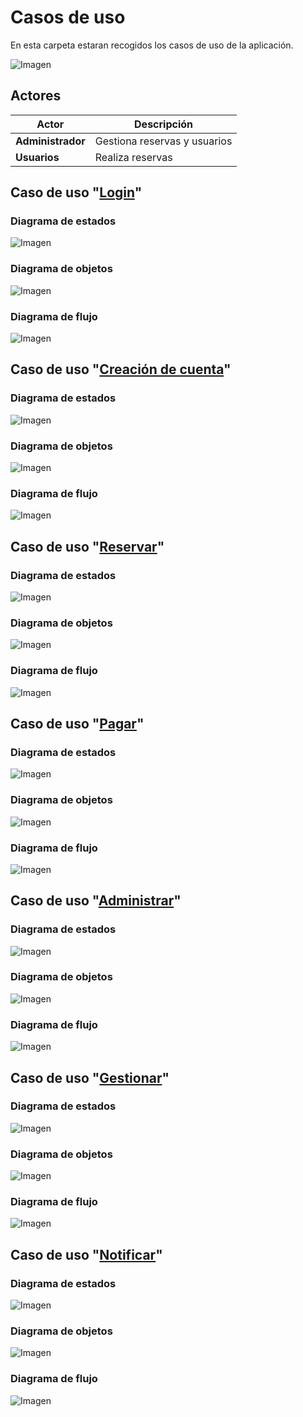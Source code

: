 # Casos de uso
En esta carpeta estaran recogidos los casos de uso de la aplicación.

![Imagen](CasoDeUsoSVG.svg)

## Actores
| Actor                 | Descripción                                    |
| --------------------- | ---------------------------------------------- |
| **Administrador**     | Gestiona reservas y usuarios         |
| **Usuarios**          | Realiza reservas               |

## Caso de uso "[Login](Procesos/CduLogin)"

### Diagrama de estados
![Imagen](Procesos/CduLogin/DiagramaDeEstados.svg)

### Diagrama de objetos
![Imagen](Procesos/CduLogin/DiagramaDeObjetos.svg)

### Diagrama de flujo
![Imagen](Procesos/CduLogin/DiagramaDeFlujo.svg)


## Caso de uso "[Creación de cuenta](Procesos/CduCreacionDeCuenta)"

### Diagrama de estados
![Imagen](Procesos/CduCreacionDeCuenta/DiagramaDeEstados.svg)

### Diagrama de objetos
![Imagen](Procesos/CduCreacionDeCuenta/DiagramaDeObjetos.svg)

### Diagrama de flujo
![Imagen](Procesos/CduCreacionDeCuenta/DiagramaDeFlujo.svg)


## Caso de uso "[Reservar](Procesos/CduReservar)"

### Diagrama de estados
![Imagen](Procesos/CduReservar/diagramaDeEstados.svg)

### Diagrama de objetos
![Imagen](Procesos/CduReservar/diagramaDeObjetos.svg)

### Diagrama de flujo
![Imagen](Procesos/CduReservar/diagramaDeFlujo.svg)


## Caso de uso "[Pagar](Procesos/CduPagar)"

### Diagrama de estados
![Imagen](Procesos/CduPagar/DiagramaDeEstados.svg)

### Diagrama de objetos
![Imagen](Procesos/CduPagar/DiagramaDeObjetos.svg)

### Diagrama de flujo
![Imagen](Procesos/CduPagar/DiagramaDeFlujo.svg)


## Caso de uso "[Administrar](Procesos/CduAdministrar)"

### Diagrama de estados
![Imagen](Procesos/CduAdministrar/DiagramaDeEstados.svg)

### Diagrama de objetos
![Imagen](Procesos/CduAdministrar/DiagramaDeObjetos.svg)

### Diagrama de flujo
![Imagen](Procesos/CduAdministrar/DiagramaDeFlujo.svg)


## Caso de uso "[Gestionar](Procesos/CduGestionar)"

### Diagrama de estados
![Imagen](Procesos/CduGestionar/DiagramaDeEstados.svg)

### Diagrama de objetos
![Imagen](Procesos/CduGestionar/DiagramaDeObjetos.svg)

### Diagrama de flujo
![Imagen](Procesos/CduGestionar/DiagramaDeFlujo.svg)


## Caso de uso "[Notificar](Procesos/CduNotificar)"

### Diagrama de estados
![Imagen](Procesos/CduNotificar/diagramaDeEstados.svg)

### Diagrama de objetos
![Imagen](Procesos/CduNotificar/diagramaDeObjetos.svg)

### Diagrama de flujo
![Imagen](Procesos/CduNotificar/diagramaDeFlujo.svg)

